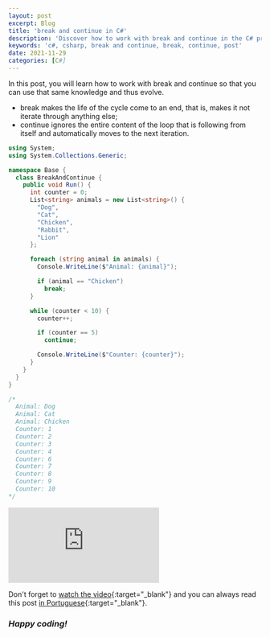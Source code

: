 ```yaml
---
layout: post
excerpt: Blog
title: 'break and continue in C#'
description: 'Discover how to work with break and continue in the C# programming language. Get answers to your questions with the theory and examples presented.'
keywords: 'c#, csharp, break and continue, break, continue, post'
date: 2021-11-29
categories: [C#]
---
```


In this post, you will learn how to work with break and continue so that you can use that same knowledge and thus evolve.

- break makes the life of the cycle come to an end, that is, makes it not iterate through anything else;
- continue ignores the entire content of the loop that is following from itself and automatically moves to the next iteration.

```csharp
using System;
using System.Collections.Generic;

namespace Base {
  class BreakAndContinue {
    public void Run() {
      int counter = 0;
      List<string> animals = new List<string>() {
        "Dog",
        "Cat",
        "Chicken",
        "Rabbit",
        "Lion"
      };

      foreach (string animal in animals) {
        Console.WriteLine($"Animal: {animal}");

        if (animal == "Chicken")
          break;
      }

      while (counter < 10) {
        counter++;

        if (counter == 5)
          continue;

        Console.WriteLine($"Counter: {counter}");
      }
    }
  }
}

/*
  Animal: Dog
  Animal: Cat
  Animal: Chicken
  Counter: 1
  Counter: 2
  Counter: 3
  Counter: 4
  Counter: 6
  Counter: 7
  Counter: 8
  Counter: 9
  Counter: 10
*/
```

<div class="video-container">
  <iframe src="https://www.youtube.com/embed/b4bLQ0qf5gY" frameborder="0" allowfullscreen></iframe>
</div>

Don't forget to [watch the video](https://youtu.be/b4bLQ0qf5gY){:target="\_blank"} and you can always read this post [in Portuguese](https://caffeinealgorithm.com/blog/break-e-continue-em-csharp/){:target="\_blank"}.

### _Happy coding!_
